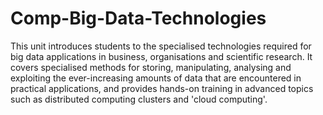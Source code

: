 # Comp-Big-Data-Technologies

This unit introduces students to the specialised technologies required for big data applications in business, organisations and scientific research. It covers specialised methods for storing, manipulating, analysing and exploiting the ever-increasing amounts of data that are encountered in practical applications, and provides hands-on training in advanced topics such as distributed computing clusters and 'cloud computing'.
